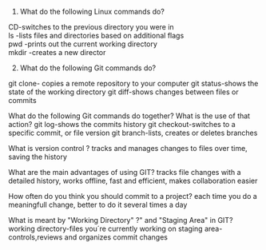 1. What do the following Linux commands do?

 CD-switches to the previous directory you were in  
 ls -lists files and directories based on additional flags  
 pwd -prints out the current working directory  
 mkdir -creates a new director  

2. What do the following Git commands do?

 git clone- copies a remote repository to your computer
 git status-shows the state of the working directory
 git diff-shows changes between files or commits

What do the following Git commands do together? What is the use of that action?
git log-shows the commits history
git checkout-switches to a specific commit, or file version
git branch-lists, creates or deletes branches

What is version control ?
tracks and manages changes to files over time, saving the history

What are the main advantages of using GIT?
tracks file changes with a detailed history, works offline, fast and efficient, makes collaboration easier

How often do you think you should commit to a project?
each time you do a meaningfull change, better to do it several times a day

What is meant by "Working Directory" ?" and "Staging Area" in GIT?
working directory-files you´re currently working on
staging area-controls,reviews and organizes commit changes
